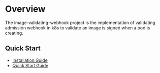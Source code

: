 # Overview

The image-validating-webhook project is the implementation of validating admission webhook in k8s to validate an image is signed when a pod is creating.

## Quick Start
- [Installation Guide](./docs/installation.md)
- [Quick Start Guide](./docs/quickstart.md)



